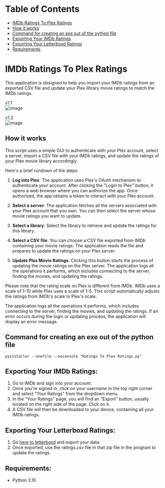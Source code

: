 # Table of Contents
- [IMDb Ratings To Plex Ratings](#imdb-ratings-to-plex-ratings)
- [How it works](#how-it-works)
- [Command for creating an exe out of the python file](#command-for-creating-an-exe-out-of-the-python-file)
- [Exporting Your IMDb Ratings](#exporting-your-imdb-ratings)
- [Exporting Your Letterboxd Ratings](#exporting-your-letterboxd-ratings)
- [Requirements](#requirements)

# **IMDb Ratings To Plex Ratings**

This application is designed to help you import your IMDb ratings from an exported CSV file and update your Plex library movie ratings to match the IMDb ratings.

v1.1 <br>
![image](https://github.com/primetime43/Ratings-To-Plex-Ratings/assets/12754111/453b78ab-2b90-4368-a796-feb97d8548be)

v1.2 <br>
![image](https://github.com/primetime43/Ratings-To-Plex-Ratings/assets/12754111/b74b5ecf-84a3-4a7d-96be-3fd8e6ff66b5)

## **How it works**

This script uses a simple GUI to authenticate with your Plex account, select a server, import a CSV file with your IMDb ratings, and update the ratings of your Plex movie library accordingly.

Here's a brief rundown of the steps:

1. **Log into Plex**: The application uses Plex's OAuth mechanism to authenticate your account. After clicking the "Login to Plex" button, it opens a web browser where you can authorize the app. Once authorized, the app obtains a token to interact with your Plex account.

2. **Select a server**: The application fetches all the servers associated with your Plex account that you own. You can then select the server whose movie ratings you want to update.

3. **Select a library**: Select the library to retrieve and update the ratings for this library.

4. **Select a CSV file**: You can choose a CSV file exported from IMDb containing your movie ratings. The application reads the file and prepares to update the ratings on your Plex server.

5. **Update Plex Movie Ratings**: Clicking this button starts the process of updating the movie ratings on the Plex server. The application logs all the operations it performs, which includes connecting to the server, finding the movies, and updating the ratings. 

Please note that the rating scale on Plex is different from IMDb. IMDb uses a scale of 1-10 while Plex uses a scale of 1-5. This script automatically adjusts the ratings from IMDb's scale to Plex's scale.

The application logs all the operations it performs, which includes connecting to the server, finding the movies, and updating the ratings. If an error occurs during the login or updating process, the application will display an error message.

## **Command for creating an exe out of the python file**
```
pyinstaller --onefile --noconsole "Ratings To Plex Ratings.py"
```

## **Exporting Your IMDb Ratings:**
1. Go to IMDb and sign into your account.
2. Once you're signed in, click on your username in the top right corner and select "Your Ratings" from the dropdown menu.
3. In the "Your Ratings" page, you will find an "Export" button, usually located on the right side of the page. Click on it.
4. A CSV file will then be downloaded to your device, containing all your IMDb ratings.

## **Exporting Your Letterboxd Ratings:**
1. Go [here to letterboxd](https://letterboxd.com/settings/data/) and export your data.
2. Once exported, use the ratings.csv file in that zip file in the program to update the ratings.

## **Requirements:**
- Python 3.10
